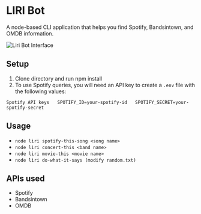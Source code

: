 # LIRI Bot
A node-based CLI application that helps you find Spotify, Bandsintown, and OMDB information.

![Liri Bot Interface](https://www.alanchen.com/wp-content/uploads/2018/12/liribotthumb.jpg)

## Setup
1. Clone directory and run npm install
2. To use Spotify queries, you will need an API key to create a `.env` file with the following values:

`Spotify API keys  
SPOTIFY_ID=your-spotify-id  
SPOTIFY_SECRET=your-spotify-secret`

## Usage
- `node liri spotify-this-song <song name>`
- `node liri concert-this <band name>`
- `node liri movie-this <movie name>`
- `node liri do-what-it-says (modify random.txt)`

## APIs used
- Spotify
- Bandsintown
- OMDB
